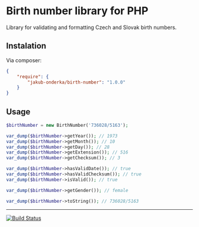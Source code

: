 Birth number library for PHP
============
Library for validating and formatting Czech and Slovak birth numbers.

Instalation
-------------
Via composer:
```json
{
    "require": {
        "jakub-onderka/birth-number": "1.0.0"
    }
}
```

Usage
-------------
```php
$birthNumber = new BirthNumber('736028/5163');

var_dump($birthNumber->getYear()); // 1973
var_dump($birthNumber->getMonth()); // 10
var_dump($birthNumber->getDay()); // 28
var_dump($birthNumber->getExtension()); // 516
var_dump($birthNumber->getChecksum()); // 3

var_dump($birthNumber->hasValidDate()); // true
var_dump($birthNumber->hasValidChecksum()); // true
var_dump($birthNumber->isValid()); // true

var_dump($birthNumber->getGender()); // female

var_dump($birthNumber->toString()); // 736028/5163
```
-----
[![Build Status](https://travis-ci.org/JakubOnderka/birth-number.png?branch=master)](https://travis-ci.org/JakubOnderka/birth-number)
